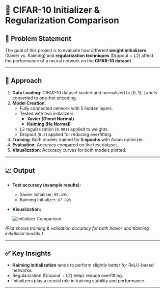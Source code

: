 # 🔬 CIFAR-10 Initializer & Regularization Comparison

## 📝 Problem Statement
The goal of this project is to evaluate how different **weight initializers** (Xavier vs. Kaiming) and **regularization techniques** (Dropout + L2) affect the performance of a neural network on the **CIFAR-10 dataset**.

---

## 🔎 Approach
1. **Data Loading**: CIFAR-10 dataset loaded and normalized to [0, 1]. Labels converted to one-hot encoding.  
2. **Model Creation**:  
   - Fully connected network with 5 hidden layers.  
   - Tested with two initializers:  
     - **Xavier (Glorot Normal)**  
     - **Kaiming (He Normal)**  
   - L2 regularization (`0.001`) applied to weights.  
   - Dropout (`0.3`) applied for reducing overfitting.  
3. **Training**: Both models trained for **5 epochs** with Adam optimizer.  
4. **Evaluation**: Accuracy compared on the test dataset.  
5. **Visualization**: Accuracy curves for both models plotted.

---

## 📈 Output
- **Test accuracy (example results):**
  - Xavier Initializer: `65.43%`  
  - Kaiming Initializer: `67.89%`  

- **Visualization:**  

  ![Initializer Comparison](initializer_accuracy_plot.png)

*(Plot shows training & validation accuracy for both Xavier and Kaiming initialized models.)*

---

## ✅ Key Insights
- **Kaiming initialization** tends to perform slightly better for ReLU-based networks.  
- Regularization (Dropout + L2) helps reduce overfitting.  
- Initializers play a crucial role in training stability and performance.  

---

